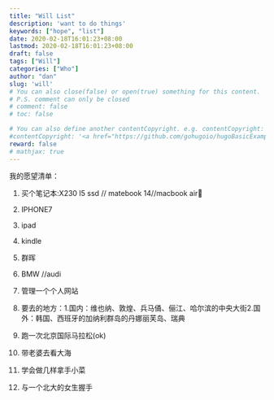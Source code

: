 ```yaml
---
title: "Will List"
description: 'want to do things'
keywords: ["hope", "list"]
date: 2020-02-18T16:01:23+08:00
lastmod: 2020-02-18T16:01:23+08:00
draft: false
tags: ["Will"]
categories: ["Who"]
author: "dan"
slug: 'will'
# You can also close(false) or open(true) something for this content.
# P.S. comment can only be closed
# comment: false
# toc: false

# You can also define another contentCopyright. e.g. contentCopyright: "This is another copyright."
#contentCopyright: '<a href="https://github.com/gohugoio/hugoBasicExample" rel="noopener" target="_blank">See origin</a>'
reward: false
# mathjax: true
---
```


我的愿望清单：

1. 买个笔记本:X230 I5 ssd // matebook 14//macbook air:dog:
2. IPHONE7 
3. ipad
4. kindle
5. 群晖
6. BMW //audi
7. 管理一个个人网站
8. 要去的地方：1.国内：维也纳、敦煌、兵马俑、俪江、哈尔滨的中央大街2.国外：韩国、西班牙的加纳利群岛的丹娜丽芙岛、瑞典

9. 跑一次北京国际马拉松(ok)
10. 带老婆去看大海
11. 学会做几样拿手小菜
12. 与一个北大的女生握手